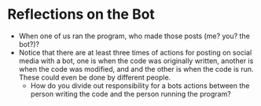 # Reflections on the Bot

- When one of us ran the program, who made those posts (me? you? the bot?)?
- Notice that there are at least three times of actions for posting on social media with a bot, one is when the code was originally written, another is when the code was modified, and and the other is when the code is run. These could even be done by different people.
  - How do you divide out responsibility for a bots actions between the person writing the code and the person running the program?
